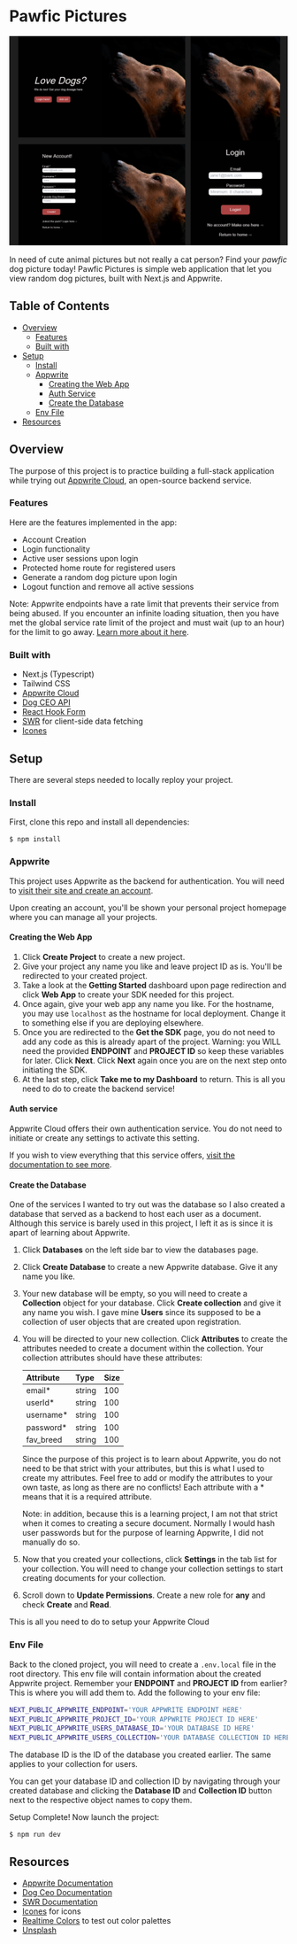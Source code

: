 # Pawfic Pictures

![](/public/screenshots/DogScreenshot.png)

In need of cute animal pictures but not really a cat person? Find your *pawfic* dog picture today! Pawfic Pictures is simple web application that let you view random dog pictures, built with Next.js and Appwrite. 

## Table of Contents
- [Overview](#overview)
  - [Features](#features)
  - [Built with](#built-with)
- [Setup](#setup)
  - [Install](#install)
  - [Appwrite](#appwrite)
    - [Creating the Web App](#creating-the-web-app)
    - [Auth Service](#auth-service)
    - [Create the Database](#create-the-database)
  - [Env File](#env-file)
- [Resources](#resources)

## Overview
The purpose of this project is to practice building a full-stack application while trying out [Appwrite Cloud](https://appwrite.io/), an open-source backend service. 

### Features
Here are the features implemented in the app:
- Account Creation
- Login functionality
- Active user sessions upon login
- Protected home route for registered users
- Generate a random dog picture upon login
- Logout function and remove all active sessions

Note: Appwrite endpoints have a rate limit that prevents their service from being abused. If you encounter an infinite loading situation, then you have met the global service rate limit of the project and must wait (up to an hour) for the limit to go away. [Learn more about it here](https://appwrite.io/docs/rate-limits).

### Built with
- Next.js (Typescript)
- Tailwind CSS
- [Appwrite Cloud](https://appwrite.io/)
- [Dog CEO API](https://dog.ceo/dog-api/)
- [React Hook Form](https://react-hook-form.com/)
- [SWR](https://swr.vercel.app/) for client-side data fetching
- [Icones](https://icones.js.org/)

## Setup
There are several steps needed to locally reploy your project.

### Install
First, clone this repo and install all dependencies:
```
$ npm install
```

### Appwrite
This project uses Appwrite as the backend for authentication. You will need to [visit their site and create an account](https://appwrite.io/). 

Upon creating an account, you'll be shown your personal project homepage where you can manage all your projects. 

#### Creating the Web App
1. Click **Create Project** to create a new project.
2. Give your project any name you like and leave project ID as is. You'll be redirected to your created project.
3. Take a look at the **Getting Started** dashboard upon page redirection and click **Web App** to create your SDK needed for this project.
4. Once again, give your web app any name you like. For the hostname, you may use `localhost` as the hostname for local deployment. Change it to something else if you are deploying elsewhere. 
5. Once you are redirected to the **Get the SDK** page, you do not need to add any code as this is already apart of the project. Warning: you WILL need the provided **ENDPOINT** and **PROJECT ID** so keep these variables for later. Click **Next**. Click **Next** again once you are on the next step onto initiating the SDK. 
6. At the last step, click **Take me to my Dashboard** to return. This is all you need to do to create the backend service!

#### Auth service
Appwrite Cloud offers their own authentication service. You do not need to initiate or create any settings to activate this setting. 

If you wish to view everything that this service offers, [visit the documentation to see more](https://appwrite.io/docs/server/users).

#### Create the Database
One of the services I wanted to try out was the database so I also created a database that served as a backend to host each user as a document. Although this service is barely used in this project, I left it as is since it is apart of learning about Appwrite. 

1. Click **Databases** on the left side bar to view the databases page.
2. Click **Create Database** to create a new Appwrite database. Give it any name you like. 
3. Your new database will be empty, so you will need to create a **Collection** object for your database. Click **Create collection** and give it any name you wish. I gave mine **Users** since its supposed to be a collection of user objects that are created upon registration. 
4. You will be directed to your new collection. Click **Attributes** to create the attributes needed to create a document within the collection. Your collection attributes should have these attributes:

    | Attribute    | Type     | Size |
    |--------------|----------|------|
    | email*       | string   | 100  |
    | userId*      | string   | 100  |
    | username*    | string   | 100  |
    | password*    | string   | 100  |
    | fav_breed    | string   | 100  |

    Since the purpose of this project is to learn about Appwrite, you do not need to be that strict with your attributes, but this is what I used to create my attributes. Feel free to add or modify the attributes to your own taste, as long as there are no conflicts! Each attribute with a * means that it is a required attribute. 

    Note: in addition, because this is a learning project, I am not that strict when it comes to creating a secure document. Normally I would hash user passwords but for the purpose of learning Appwrite, I did not manually do so. 

5. Now that you created your collections, click **Settings** in the tab list for your collection. You will need to change your collection settings to start creating documents for your collection.
6. Scroll down to **Update Permissions**. Create a new role for **any** and check **Create** and **Read**. 

This is all you need to do to setup your Appwrite Cloud

### Env File
Back to the cloned project, you will need to create a `.env.local` file in the root directory. This env file will contain information about the created Appwrite project. Remember your **ENDPOINT** and **PROJECT ID** from earlier? This is where you will add them to. Add the following to your env file:

```bash
NEXT_PUBLIC_APPWRITE_ENDPOINT='YOUR APPWRITE ENDPOINT HERE'
NEXT_PUBLIC_APPWRITE_PROJECT_ID='YOUR APPWRITE PROJECT ID HERE'
NEXT_PUBLIC_APPWRITE_USERS_DATABASE_ID='YOUR DATABASE ID HERE'
NEXT_PUBLIC_APPWRITE_USERS_COLLECTION='YOUR DATABASE COLLECTION ID HERE'
```

The database ID is the ID of the database you created earlier. The same applies to your collection for users. 

You can get your database ID and collection ID by navigating through your created database and clicking the **Database ID** and **Collection ID** button next to the respective object names to copy them. 

Setup Complete! Now launch the project:
```
$ npm run dev
```

## Resources
- [Appwrite Documentation](https://appwrite.io/docs)
- [Dog Ceo Documentation](https://dog.ceo/dog-api/documentation/)
- [SWR Documentation](https://swr.vercel.app/docs/getting-started)
- [Icones](https://icones.js.org/) for icons
- [Realtime Colors](https://realtimecolors.com/?colors=fbf4f4-010101-ab4444-371616-bf5a5a) to test out color palettes
- [Unsplash](https://unsplash.com/)
